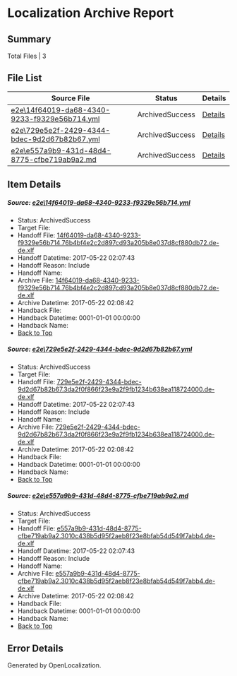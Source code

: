 # <a name='report-top'></a> Localization Archive Report

## Summary
 Total Files | 3

## File List
 Source File | Status | Details 
 ----------- | ------ | ------- 
 [e2e\14f64019-da68-4340-9233-f9329e56b714.yml](https://github.com/OpenLocalizationTestOrg/ol-test4/blob/b787781a66dcf9b8df6172274a7d074c484ce7c7/e2e/14f64019-da68-4340-9233-f9329e56b714.yml) | ArchivedSuccess | [Details](#c2d6af31c9a323cb4acd21c8e87675560a9325481)
 [e2e\729e5e2f-2429-4344-bdec-9d2d67b82b67.yml](https://github.com/OpenLocalizationTestOrg/ol-test4/blob/b787781a66dcf9b8df6172274a7d074c484ce7c7/e2e/729e5e2f-2429-4344-bdec-9d2d67b82b67.yml) | ArchivedSuccess | [Details](#f7378acbed89bf16e06c0b7774943887f85160e82)
 [e2e\e557a9b9-431d-48d4-8775-cfbe719ab9a2.md](https://github.com/OpenLocalizationTestOrg/ol-test4/blob/b787781a66dcf9b8df6172274a7d074c484ce7c7/e2e/e557a9b9-431d-48d4-8775-cfbe719ab9a2.md) | ArchivedSuccess | [Details](#743ece9567c9d67b2390010b9ac828fefd6d099c3)

## Item Details
##### <a name='c2d6af31c9a323cb4acd21c8e87675560a9325481'></a> Source: [e2e\14f64019-da68-4340-9233-f9329e56b714.yml](https://github.com/OpenLocalizationTestOrg/ol-test4/blob/b787781a66dcf9b8df6172274a7d074c484ce7c7/e2e/14f64019-da68-4340-9233-f9329e56b714.yml)
* Status: ArchivedSuccess
* Target File: 
* Handoff File: [14f64019-da68-4340-9233-f9329e56b714.76b4bf4e2c2d897cd93a205b8e037d8cf880db72.de-de.xlf](https://github.com/OpenLocalizationTestOrg/ol-test4-handoff/blob/b63f87c19810741955f2810504d3bda3c1dea5a6/ol-handoff/OpenLocalizationTestOrg/ol-test4-dede/shujia/ht/14f64019-da68-4340-9233-f9329e56b714.76b4bf4e2c2d897cd93a205b8e037d8cf880db72.de-de.xlf)
* Handoff Datetime: 2017-05-22 02:07:43
* Handoff Reason: Include
* Handoff Name: 
* Archive File: [14f64019-da68-4340-9233-f9329e56b714.76b4bf4e2c2d897cd93a205b8e037d8cf880db72.de-de.xlf](https://github.com/OpenLocalizationTestOrg/ol-test4-handoff/blob/0e4e77ab2ffac616841f52038f6ab5b8132fa2c5/ol-archive/OpenLocalizationTestOrg/ol-test4-dede/shujia/ht/14f64019-da68-4340-9233-f9329e56b714.76b4bf4e2c2d897cd93a205b8e037d8cf880db72.de-de.xlf)
* Archive Datetime: 2017-05-22 02:08:42
* Handback File: 
* Handback Datetime: 0001-01-01 00:00:00
* Handback Name: 
* [Back to Top](#report-top)

##### <a name='f7378acbed89bf16e06c0b7774943887f85160e82'></a> Source: [e2e\729e5e2f-2429-4344-bdec-9d2d67b82b67.yml](https://github.com/OpenLocalizationTestOrg/ol-test4/blob/b787781a66dcf9b8df6172274a7d074c484ce7c7/e2e/729e5e2f-2429-4344-bdec-9d2d67b82b67.yml)
* Status: ArchivedSuccess
* Target File: 
* Handoff File: [729e5e2f-2429-4344-bdec-9d2d67b82b67.3da2f0f866f23e9a2f9fb1234b638ea118724000.de-de.xlf](https://github.com/OpenLocalizationTestOrg/ol-test4-handoff/blob/b63f87c19810741955f2810504d3bda3c1dea5a6/ol-handoff/OpenLocalizationTestOrg/ol-test4-dede/shujia/ht/729e5e2f-2429-4344-bdec-9d2d67b82b67.3da2f0f866f23e9a2f9fb1234b638ea118724000.de-de.xlf)
* Handoff Datetime: 2017-05-22 02:07:43
* Handoff Reason: Include
* Handoff Name: 
* Archive File: [729e5e2f-2429-4344-bdec-9d2d67b82b67.3da2f0f866f23e9a2f9fb1234b638ea118724000.de-de.xlf](https://github.com/OpenLocalizationTestOrg/ol-test4-handoff/blob/0e4e77ab2ffac616841f52038f6ab5b8132fa2c5/ol-archive/OpenLocalizationTestOrg/ol-test4-dede/shujia/ht/729e5e2f-2429-4344-bdec-9d2d67b82b67.3da2f0f866f23e9a2f9fb1234b638ea118724000.de-de.xlf)
* Archive Datetime: 2017-05-22 02:08:42
* Handback File: 
* Handback Datetime: 0001-01-01 00:00:00
* Handback Name: 
* [Back to Top](#report-top)

##### <a name='743ece9567c9d67b2390010b9ac828fefd6d099c3'></a> Source: [e2e\e557a9b9-431d-48d4-8775-cfbe719ab9a2.md](https://github.com/OpenLocalizationTestOrg/ol-test4/blob/b787781a66dcf9b8df6172274a7d074c484ce7c7/e2e/e557a9b9-431d-48d4-8775-cfbe719ab9a2.md)
* Status: ArchivedSuccess
* Target File: 
* Handoff File: [e557a9b9-431d-48d4-8775-cfbe719ab9a2.3010c438b5d95f2aeb8f23e8bfab54d549f7abb4.de-de.xlf](https://github.com/OpenLocalizationTestOrg/ol-test4-handoff/blob/b63f87c19810741955f2810504d3bda3c1dea5a6/ol-handoff/OpenLocalizationTestOrg/ol-test4-dede/shujia/ht/e557a9b9-431d-48d4-8775-cfbe719ab9a2.3010c438b5d95f2aeb8f23e8bfab54d549f7abb4.de-de.xlf)
* Handoff Datetime: 2017-05-22 02:07:43
* Handoff Reason: Include
* Handoff Name: 
* Archive File: [e557a9b9-431d-48d4-8775-cfbe719ab9a2.3010c438b5d95f2aeb8f23e8bfab54d549f7abb4.de-de.xlf](https://github.com/OpenLocalizationTestOrg/ol-test4-handoff/blob/0e4e77ab2ffac616841f52038f6ab5b8132fa2c5/ol-archive/OpenLocalizationTestOrg/ol-test4-dede/shujia/ht/e557a9b9-431d-48d4-8775-cfbe719ab9a2.3010c438b5d95f2aeb8f23e8bfab54d549f7abb4.de-de.xlf)
* Archive Datetime: 2017-05-22 02:08:42
* Handback File: 
* Handback Datetime: 0001-01-01 00:00:00
* Handback Name: 
* [Back to Top](#report-top)


## Error Details

Generated by OpenLocalization.
